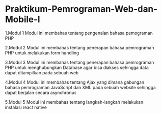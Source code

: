 # Praktikum-Pemrograman-Web-dan-Mobile-I

1.Modul 1 
  Modul ini membahas tentang pengenalan bahasa pemograman PHP

2.Modul 2
  Modul ini membahas tentang penerapan bahasa pemrograman PHP untuk melakukan form handling
  
3.Modul 3
   Modul ini membahas tentang penerapan bahasa pemrograman PHP untuk menghubungkan Database agar bisa diakses sehingga data dapat ditampilkan pada sebuah web
  
4.Modul 4
  Modul ini membahas tentang Ajax yang dimana gabungan bahasa pemrograman JavaScript dan XML pada sebuah website sehingga dapat berjalan secara asynchronus
  
5.Modul 5
  Modul ini membahas tentang langkah-langkah melakukan instalasi react native
